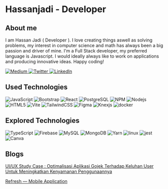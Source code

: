 # Hassanjadi - Developer

## About me
I am Hassan Jadi ( Developer ). I love creating things aswell as solving problems, my interest in computer science and math has always been a big passion and driver of mine. I'm a Full Stack developer, my preferred language is Javascript. I would ideally always like to work on applications and producing innovative ideas. Happy coding!

<p>
  <a href="https://www.medium.com/@hassanjadi" target="_blank">
    <img alt="Medium" src="https://img.shields.io/badge/Medium-%2312100E.svg?&style=flat-circle&logo=Medium&logoColor=white" />
  </a> 
  <a href="https://twitter.com/hassanjadii" target="_blank">
    <img alt="Twitter" src="https://img.shields.io/badge/twitter-%231DA1F2.svg?&style=flat-circle&logo=twitter&logoColor=white" />
  </a> 
  <a href="https://www.linkedin.com/in/hassanjadi" target="_blank">
  <img alt="LinkedIn" src="https://img.shields.io/badge/linkedin-%230077B5.svg?&style=flat-circle&logo=linkedin&logoColor=white" />
  </a>
</p>


## Used Technologies
![JavaScript](https://img.shields.io/badge/-JavaScript-white?style=flat-circle&logo=javascript)
![Bootstrap](https://img.shields.io/badge/Bootstrap-white?logo=bootstrap)
![React](https://img.shields.io/badge/-React-white?style=flat-circle&logo=react)
![PostgreSQL](https://img.shields.io/badge/-PostgreSQL-white?style=flat-solid&logo=postgresql)
![NPM](https://img.shields.io/badge/-NPM-white?style=flat-circle&logo=npm)
![Nodejs](https://img.shields.io/badge/-NodeJS-white?style=flat-circle&logo=Node.js)
![HTML5](https://img.shields.io/badge/-HTML5-white?style=flat-solid&logo=html5)
![Vite](https://img.shields.io/badge/-Vite-white?style=flat-circle&logo=vite)
![TailwindCSS](https://img.shields.io/badge/-TailwindCSS-white?style=flat-circle&logo=tailwindcss)
![Figma](https://img.shields.io/badge/-Figma-white?style=flat-circle&logo=figma)
![Knexjs](https://img.shields.io/badge/Knex-white?logo=Knex.js)
![docker](https://img.shields.io/badge/-docker-white?style=flat-circle&logo=docker)

## Explored Technologies
![TypeScript](https://img.shields.io/badge/-TypeScript-white?style=flat-circle&logo=typescript)
![Firebase](https://img.shields.io/badge/-Firebase-white?style=flat-circle&logo=firebase)
![MySQL](https://img.shields.io/badge/-MySQL-white?style=flat-circle&logo=mysql)
![MongoDB](https://img.shields.io/badge/-MongoDB-white?style=flat-circle&logo=mongodb)
![Yarn](https://img.shields.io/badge/-Yarn-white?style=flat-circle&logo=yarn)
![linux](https://img.shields.io/badge/-Linux-white?style=flat-solid&logo=linux)
![jest](https://img.shields.io/badge/-Jest-white?style=flat-solid&logo=jest&logoColor=orange)
![Canva](https://img.shields.io/badge/-Canva-white?style=flat-circle&logo=canva)

## Blogs
<p><a href="https://medium.com/@hassanjadi/ui-ux-study-case-optimalisasi-aplikasi-gojek-terhadap-keluhan-user-untuk-meningkatkan-kenyamanan-ec33c93d0caf" target="_blank">
  UI/UX Study Case : Optimalisasi Aplikasi Gojek Terhadap Keluhan User Untuk Meningkatkan Kenyamanan Penggunaannya
</a></p>
<p><a href="https://medium.com/@hassanjadi/refresh-mobile-application-9883c56a85e6" target="_blank">
  Refresh — Mobile Application
</a></p>

